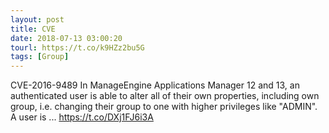 ```yaml
---
layout: post
title: CVE
date: 2018-07-13 03:00:20
tourl: https://t.co/k9HZz2bu5G
tags: [Group]
---
```

CVE-2016-9489 In ManageEngine Applications Manager 12 and 13, an authenticated user is able to alter all of their own properties, including own group, i.e. changing their group to one with higher privileges like "ADMIN". A user is ... https://t.co/DXj1FJ6i3A